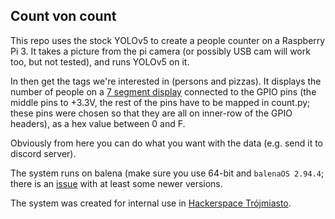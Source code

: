 ## Count von count

This repo uses the stock YOLOv5 to create a people counter on a Raspberry Pi 3.
It takes a picture from the pi camera (or possibly USB cam will work too, but not tested),
and runs YOLOv5 on it.

In then get the tags we're interested in (persons and pizzas).
It displays the number of people on a [7 segment display](https://www.sparkfun.com/products/8546) connected to the GPIO pins (the middle pins to +3.3V, the rest of the pins have to be mapped in count.py; these pins were chosen so that they are all on inner-row of the GPIO headers), as a hex value between 0 and F.

Obviously from here you can do what you want with the data (e.g. send it to discord server).

The system runs on balena (make sure you use 64-bit and `balenaOS 2.94.4`; there is an [issue](https://github.com/balena-io-experimental/libcamera-apps/issues/1) with at least some newer versions.

The system was created for internal use in [Hackerspace Trójmiasto](https://hs3.pl).
